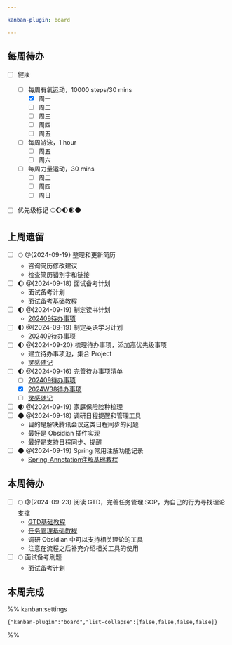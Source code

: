 ```yaml
---

kanban-plugin: board

---
```


## 每周待办

- [ ] 健康
	- [ ] 每周有氧运动，10000 steps/30 mins
		- [x] 周一 
		- [ ] 周二 
		- [ ] 周三 
		- [ ] 周四 
		- [ ] 周五
	- [ ] 每周游泳，1 hour
		- [ ] 周五 
		- [ ] 周六
	- [ ] 每周力量运动，30 mins
		- [ ] 周二 
		- [ ] 周四
		- [ ] 周日
- [ ] 优先级标记
	🌕🌔🌓🌒🌑


## 上周遗留

- [ ] 🌕 @{2024-09-19} 整理和更新简历
	- 咨询简历修改建议
	- 检查简历错别字和链接
- [ ] 🌔 @{2024-09-18} 面试备考计划
	- 面试备考计划
	- [面试备考基础教程](work/career/interview/面试备考基础教程.md)
- [ ] 🌓 @{2024-09-19} 制定读书计划
	- [202409待办事项](schedule/todo/monthly/202409待办事项.md)
- [ ] 🌓 @{2024-09-19} 制定英语学习计划
	- [202409待办事项](schedule/todo/monthly/202409待办事项.md)
- [ ] 🌓 @{2024-09-20} 梳理待办事项，添加高优先级事项
	- 建立待办事项池，集合 Project
	- [灵感随记](灵感随记.md)
- [ ] 🌓 @{2024-09-16} 完善待办事项清单 
	- [ ] [202409待办事项](schedule/todo/monthly/202409待办事项.md)
	- [x] [2024W38待办事项](schedule/todo/weekly/2024W38待办事项.md)
	- [ ] [灵感随记](灵感随记.md)
- [ ] 🌒 @{2024-09-19} 家庭保险险种梳理
- [ ] 🌑 @{2024-09-18} 调研日程提醒和管理工具
	- 目的是解决腾讯会议这类日程同步的问题
	- 最好是 Obsidian 插件实现
	- 最好是支持日程同步、提醒
- [ ] 🌑 @{2024-09-19} Spring 常用注解功能记录
	- [Spring-Annotation注解基础教程](work/framework/Back-End/Spring/SpringFramework/Spring-Annotation注解基础教程.md)


## 本周待办

- [ ] 🌕 @{2024-09-23} 阅读 GTD，完善任务管理 SOP，为自己的行为寻找理论支撑
	- [GTD基础教程](learning/methodology/management/Task/GTD基础教程.md)
	- [任务管理基础教程](learning/methodology/management/Task/任务管理基础教程.md)
	- 调研 Obsidian 中可以支持相关理论的工具
	- 注意在流程之后补充介绍相关工具的使用
- [ ] 🌕 面试备考刷题
	- 面试备考计划


## 本周完成





%% kanban:settings
```
{"kanban-plugin":"board","list-collapse":[false,false,false,false]}
```
%%